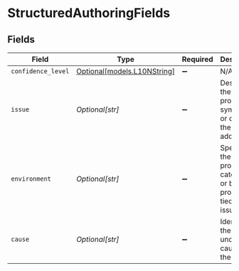 # StructuredAuthoringFields


## Fields

| Field                                                                               | Type                                                                                | Required                                                                            | Description                                                                         |
| ----------------------------------------------------------------------------------- | ----------------------------------------------------------------------------------- | ----------------------------------------------------------------------------------- | ----------------------------------------------------------------------------------- |
| `confidence_level`                                                                  | [Optional[models.L10NString]](../models/l10nstring.md)                              | :heavy_minus_sign:                                                                  | N/A                                                                                 |
| `issue`                                                                             | *Optional[str]*                                                                     | :heavy_minus_sign:                                                                  | Describes the problem, symptom, or question the article addresses.                  |
| `environment`                                                                       | *Optional[str]*                                                                     | :heavy_minus_sign:                                                                  | Specifies the relevant product(s), category, or business process tied to the issue. |
| `cause`                                                                             | *Optional[str]*                                                                     | :heavy_minus_sign:                                                                  | Identifies the underlying cause of the issue.                                       |